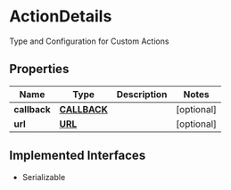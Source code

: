 

# ActionDetails

Type and Configuration for Custom Actions

## Properties

| Name | Type | Description | Notes |
|------------ | ------------- | ------------- | -------------|
|**callback** | [**CALLBACK**](CALLBACK.md) |  |  [optional] |
|**url** | [**URL**](URL.md) |  |  [optional] |


## Implemented Interfaces

* Serializable



